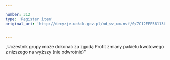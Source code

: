 ```yaml
---

number: 312
type: 'Register item'
original_uri: 'http://decyzje.uokik.gov.pl/nd_wz_um.nsf/0/7C12EFE561136972C12572DD003294E4?OpenDocument'


---
```


„Uczestnik grupy może dokonać za zgodą Profit zmiany pakietu kwotowego z niższego na wyższy (nie odwrotnie)”
